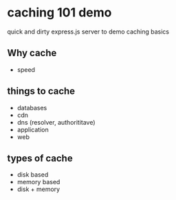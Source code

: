 # caching 101 demo

quick and dirty express.js server to demo caching basics

## Why cache

- speed

## things to cache

- databases
- cdn
- dns (resolver, authorititave)
- application
- web

## types of cache

- disk based
- memory based
- disk + memory